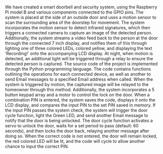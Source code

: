 We have created a smart doorbell and security system, using the Raspberry Pi model B and various components connected to the GPIO pins. The system is placed at the side of an outside door and uses a motion sensor to scan the surrounding area of the doorstep for movement. The system incorporates the motion sensor to detect infrared  signatures, which then triggers a connected camera to capture an image of the detected person. Additionally, the system streams a video feed back to the person at the door through the connected 7 inch display, and notifies them of this through lighting one of three colored LEDs, colored yellow, and displaying the text ‘Recording!’ onto the accompanying LCD display. At night, when motion is detected, an additional light will be triggered through a relay to ensure the detected person is captured.
The source code of the project is implemented through the Python programming language. The code contains functions outlining the operations  for each connected device, as well as another to send Email messages to a specified Email address when called. When the system is triggered by motion, the captured image will be relayed to the homeowner through this method. Additionally, the system incorporates a 5 button keypad array and a motor to control the lock on the door.  When a combination PIN is entered, the system saves the code, displays it onto the LCD display, and compares the input PIN to the set PIN saved in memory. If the input PIN passes the system check, the system will trigger the door cycle function, light the Green LED, and send another Email message to notify that the door is being unlocked. The door cycle function activates a servo to unlock the door, waits for a set period to pass (default: 60 seconds), and then locks the door back, relaying another message after doing so. When the correct code is not entered, the door will remain locked, the red colored LED will be lit, and the code will cycle to allow another chance to input the correct PIN.
